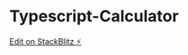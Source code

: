 # Typescript-Calculator

[Edit on StackBlitz ⚡️](https://stackblitz.com/edit/stackblitz-starters-puza48)